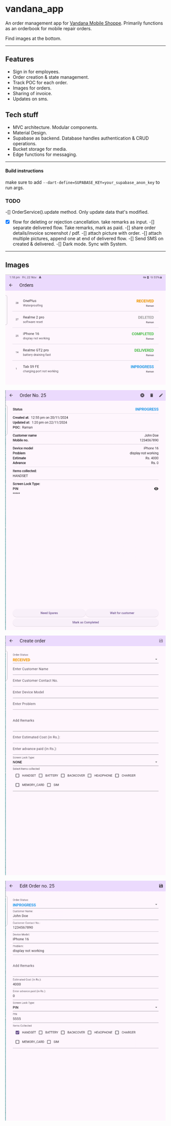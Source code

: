 # vandana_app

An order management app for [Vandana Mobile Shoppe](https://maps.app.goo.gl/A6MA6BUwm922xjDN7).
Primarily functions as an orderbook for mobile repair orders.

Find images at the bottom.
___
## Features
- Sign in for employees.
- Order creation & state management.
- Track POC for each order.
- Images for orders.
- Sharing of invoice.
- Updates on sms.

## Tech stuff
- MVC architecture. Modular components.
- Material Design.
- Supabase as backend. Database handles authentication & CRUD operations.
- Bucket storage for media.
- Edge functions for messaging.
___
#### Build instructions

make sure to add `--dart-define=SUPABASE_KEY=your_supabase_anon_key` to run args.

### TODO
-[] OrderService().update method. Only update data that's modified.
-[x] flow for deleting or rejection cancellation. take remarks as input.
-[] separate delivered flow. Take remarks, mark as paid.
-[] share order details/invoice screenshot / pdf.
-[] attach picture with order.
-[] attach multiple pictures, append one at end of delivered flow.
-[] Send SMS on created & delivered.
-[] Dark mode. Sync with System.
___
## Images
![Orders](https://raw.githubusercontent.com/the-loudspeaker/vandana_app/refs/heads/main/showcase/orders.png)

![order details](https://raw.githubusercontent.com/the-loudspeaker/vandana_app/refs/heads/main/showcase/order_details.png)

![Create order](https://raw.githubusercontent.com/the-loudspeaker/vandana_app/refs/heads/main/showcase/create_order.png)

![Edit order](https://raw.githubusercontent.com/the-loudspeaker/vandana_app/refs/heads/main/showcase/edit_order.png)
